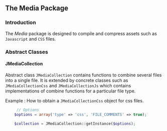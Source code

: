 ## The Media Package

### Introduction

The *Media* package is designed to compile and compress assets such as `Javascript` and `CSS` files.

### Abstract Classes

#### JMediaCollection

Abstract class `JMediaCollection` contains functions to combine several files into a single file. It is extended by concrete classes such as `JMediaCollectionCss` and
`JMediaCollectionJs` which contains implementations of combine functions for a particular file type.

Example : How to obtain a `JMediaCollectionCss` object for css files.

```php
	 // Options
 	$options = array('type' => 'css', 'FILE_COMMENTS' => true);

	$collection = JMediaCollection::getInstance($options);
```

